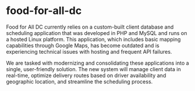 # food-for-all-dc

Food for All DC currently relies on a custom-built client database and scheduling application that was developed in PHP and MySQL and runs on a hosted Linux platform. This application, which includes basic mapping capabilities through Google Maps, has become outdated and is experiencing technical issues with hosting and frequent API failures.

We are tasked with modernizing and consolidating these applications into a single, user-friendly solution. The new system will manage client data in real-time, optimize delivery routes based on driver availability and geographic location, and streamline the scheduling process.
